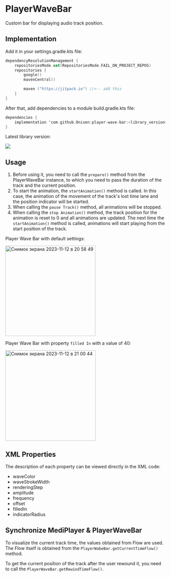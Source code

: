 # PlayerWaveBar
 Custom bar for displaying audio track position.

## Implementation
 Add it in your settings.gradle.kts file:
```kotlin copy
dependencyResolutionManagement {
    repositoriesMode.set(RepositoriesMode.FAIL_ON_PROJECT_REPOS)
    repositories {
        google()
        mavenCentral()

        maven ("https://jitpack.io") //<-- add this
    }
}
```
After that, add dependencies to a module build.gradle.kts file:
```kotlin copy
dependencies {
    implementation 'com.github.Onixen:player-wave-bar:<library_version>'
}
```
Latest library version:

[![](https://jitpack.io/v/Onixen/player-wave-bar.svg)](https://jitpack.io/#Onixen/player-wave-bar)

## Usage
1. Before using it, you need to call the ```prepare()``` method from the PlayerWaveBar instance, to which you need to pass the duration of the track and the current position.
2. To start the animation, the ```startAnimation()``` method is called. In this case, the animation of the movement of the track's lost time lane and the position indicator will be started.
3. When calling the ``pause Track()`` method, all animations will be stopped.
4. When calling the ``stop Animation()`` method, the track position for the animation is reset to 0 and all animations are updated. The next time the `startAnimation()` method is called, animations will start playing from the start position of the track.

Player Wave Bar with default settings:

<img width="283" alt="Снимок экрана 2023-11-12 в 20 58 49" src="https://github.com/Onixen/player-wave-bar/assets/47987147/c4e70f5f-8230-4013-bc61-f4b395f2f50c">

Player Wave Bar with property `filled In` with a value of 40:

<img width="284" alt="Снимок экрана 2023-11-12 в 21 00 44" src="https://github.com/Onixen/player-wave-bar/assets/47987147/4cea4838-bf89-4f39-94b7-5b04e247ed22">

## XML Properties
The description of each property can be viewed directly in the XML code:
- waveColor
- waveStrokeWidth
- renderingStep
- amplitude
- frequency
- offset
- filledIn
- indicatorRadius

## Synchronize MediPlayer & PlayerWaveBar
To visualize the current track time, the values obtained from Flow are used. The Flow itself is obtained from the `PlayerWabeBar.getCurrentTimeFlow()` method.

To get the current position of the track after the user rewound it, you need to call the ``PlayerWaveBar.getRewindTimeFlow()``.
